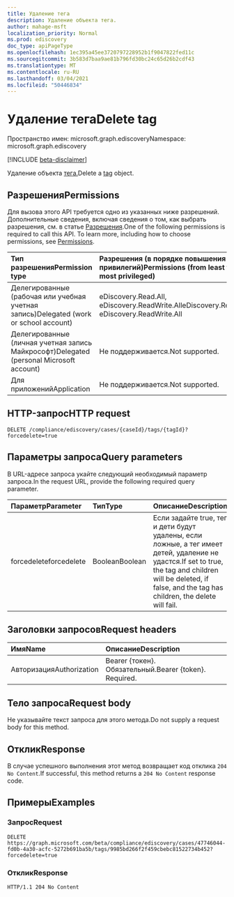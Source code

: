 ```yaml
---
title: Удаление тега
description: Удаление объекта тега.
author: mahage-msft
localization_priority: Normal
ms.prod: ediscovery
doc_type: apiPageType
ms.openlocfilehash: 1ec395a45ee3720797228952b1f9047822fed11c
ms.sourcegitcommit: 3b583d7baa9ae81b796fd30bc24c65d26b2cdf43
ms.translationtype: MT
ms.contentlocale: ru-RU
ms.lasthandoff: 03/04/2021
ms.locfileid: "50446834"
---
```

# <a name="delete-tag"></a><span data-ttu-id="08057-103">Удаление тега</span><span class="sxs-lookup"><span data-stu-id="08057-103">Delete tag</span></span>

<span data-ttu-id="08057-104">Пространство имен: microsoft.graph.ediscovery</span><span class="sxs-lookup"><span data-stu-id="08057-104">Namespace: microsoft.graph.ediscovery</span></span>

[!INCLUDE [beta-disclaimer](../../includes/beta-disclaimer.md)]

<span data-ttu-id="08057-105">Удаление объекта [тега.](../resources/ediscovery-tag.md)</span><span class="sxs-lookup"><span data-stu-id="08057-105">Delete a [tag](../resources/ediscovery-tag.md) object.</span></span>

## <a name="permissions"></a><span data-ttu-id="08057-106">Разрешения</span><span class="sxs-lookup"><span data-stu-id="08057-106">Permissions</span></span>

<span data-ttu-id="08057-p101">Для вызова этого API требуется одно из указанных ниже разрешений. Дополнительные сведения, включая сведения о том, как выбрать разрешения, см. в статье [Разрешения](/graph/permissions-reference).</span><span class="sxs-lookup"><span data-stu-id="08057-p101">One of the following permissions is required to call this API. To learn more, including how to choose permissions, see [Permissions](/graph/permissions-reference).</span></span>

|<span data-ttu-id="08057-109">Тип разрешения</span><span class="sxs-lookup"><span data-stu-id="08057-109">Permission type</span></span>|<span data-ttu-id="08057-110">Разрешения (в порядке повышения привилегий)</span><span class="sxs-lookup"><span data-stu-id="08057-110">Permissions (from least to most privileged)</span></span>|
|:---|:---|
|<span data-ttu-id="08057-111">Делегированные (рабочая или учебная учетная запись)</span><span class="sxs-lookup"><span data-stu-id="08057-111">Delegated (work or school account)</span></span>|<span data-ttu-id="08057-112">eDiscovery.Read.All, eDiscovery.ReadWrite.All</span><span class="sxs-lookup"><span data-stu-id="08057-112">eDiscovery.Read.All, eDiscovery.ReadWrite.All</span></span>|
|<span data-ttu-id="08057-113">Делегированные (личная учетная запись Майкрософт)</span><span class="sxs-lookup"><span data-stu-id="08057-113">Delegated (personal Microsoft account)</span></span>|<span data-ttu-id="08057-114">Не поддерживается.</span><span class="sxs-lookup"><span data-stu-id="08057-114">Not supported.</span></span>|
|<span data-ttu-id="08057-115">Для приложений</span><span class="sxs-lookup"><span data-stu-id="08057-115">Application</span></span>|<span data-ttu-id="08057-116">Не поддерживается.</span><span class="sxs-lookup"><span data-stu-id="08057-116">Not supported.</span></span>|

## <a name="http-request"></a><span data-ttu-id="08057-117">HTTP-запрос</span><span class="sxs-lookup"><span data-stu-id="08057-117">HTTP request</span></span>

<!-- {
  "blockType": "ignored"
}
-->

``` http
DELETE /compliance/ediscovery/cases/{caseId}/tags/{tagId}?forcedelete=true
```

## <a name="query-parameters"></a><span data-ttu-id="08057-118">Параметры запроса</span><span class="sxs-lookup"><span data-stu-id="08057-118">Query parameters</span></span>

<span data-ttu-id="08057-119">В URL-адресе запроса укайте следующий необходимый параметр запроса.</span><span class="sxs-lookup"><span data-stu-id="08057-119">In the request URL, provide the following required query parameter.</span></span>

| <span data-ttu-id="08057-120">Параметр</span><span class="sxs-lookup"><span data-stu-id="08057-120">Parameter</span></span>     | <span data-ttu-id="08057-121">Тип</span><span class="sxs-lookup"><span data-stu-id="08057-121">Type</span></span>    | <span data-ttu-id="08057-122">Описание</span><span class="sxs-lookup"><span data-stu-id="08057-122">Description</span></span>                                                                              |
|:--------------|:--------|:-----------------------------------------------------------------------------------------|
| <span data-ttu-id="08057-123">forcedelete</span><span class="sxs-lookup"><span data-stu-id="08057-123">forcedelete</span></span>   | <span data-ttu-id="08057-124">Boolean</span><span class="sxs-lookup"><span data-stu-id="08057-124">Boolean</span></span> | <span data-ttu-id="08057-125">Если задайте true, тег и дети будут удалены, если ложные, а тег имеет детей, удаление не удастся.</span><span class="sxs-lookup"><span data-stu-id="08057-125">If set to true, the tag and children will be deleted, if false, and the tag has children, the delete will fail.</span></span> |

## <a name="request-headers"></a><span data-ttu-id="08057-126">Заголовки запросов</span><span class="sxs-lookup"><span data-stu-id="08057-126">Request headers</span></span>

|<span data-ttu-id="08057-127">Имя</span><span class="sxs-lookup"><span data-stu-id="08057-127">Name</span></span>|<span data-ttu-id="08057-128">Описание</span><span class="sxs-lookup"><span data-stu-id="08057-128">Description</span></span>|
|:---|:---|
|<span data-ttu-id="08057-129">Авторизация</span><span class="sxs-lookup"><span data-stu-id="08057-129">Authorization</span></span>|<span data-ttu-id="08057-p102">Bearer {токен}. Обязательный.</span><span class="sxs-lookup"><span data-stu-id="08057-p102">Bearer {token}. Required.</span></span>|

## <a name="request-body"></a><span data-ttu-id="08057-132">Тело запроса</span><span class="sxs-lookup"><span data-stu-id="08057-132">Request body</span></span>

<span data-ttu-id="08057-133">Не указывайте текст запроса для этого метода.</span><span class="sxs-lookup"><span data-stu-id="08057-133">Do not supply a request body for this method.</span></span>

## <a name="response"></a><span data-ttu-id="08057-134">Отклик</span><span class="sxs-lookup"><span data-stu-id="08057-134">Response</span></span>

<span data-ttu-id="08057-135">В случае успешного выполнения этот метод возвращает код отклика `204 No Content`.</span><span class="sxs-lookup"><span data-stu-id="08057-135">If successful, this method returns a `204 No Content` response code.</span></span>

## <a name="examples"></a><span data-ttu-id="08057-136">Примеры</span><span class="sxs-lookup"><span data-stu-id="08057-136">Examples</span></span>

### <a name="request"></a><span data-ttu-id="08057-137">Запрос</span><span class="sxs-lookup"><span data-stu-id="08057-137">Request</span></span>

<!-- {
  "blockType": "request",
  "name": "delete_tag"
}
-->

``` http
DELETE https://graph.microsoft.com/beta/compliance/ediscovery/cases/47746044-fd0b-4a30-acfc-5272b691ba5b/tags/9985bd266f2f459cbebc81522734b452?forcedelete=true
```

### <a name="response"></a><span data-ttu-id="08057-138">Отклик</span><span class="sxs-lookup"><span data-stu-id="08057-138">Response</span></span>

<!-- {
  "blockType": "response",
  "truncated": true
}
-->

``` http
HTTP/1.1 204 No Content
```
